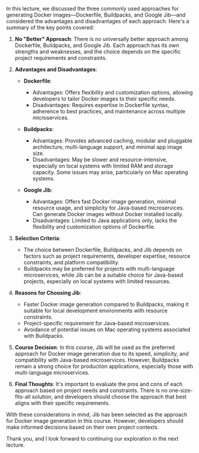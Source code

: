 In this lecture, we discussed the three commonly used approaches for generating Docker images—Dockerfile, Buildpacks, and Google Jib—and considered the advantages and disadvantages of each approach. Here's a summary of the key points covered:

1. **No "Better" Approach**: There is no universally better approach among Dockerfile, Buildpacks, and Google Jib. Each approach has its own strengths and weaknesses, and the choice depends on the specific project requirements and constraints.

2. **Advantages and Disadvantages**:
   - **Dockerfile**:
     - Advantages: Offers flexibility and customization options, allowing developers to tailor Docker images to their specific needs.
     - Disadvantages: Requires expertise in Dockerfile syntax, adherence to best practices, and maintenance across multiple microservices.

   - **Buildpacks**:
     - Advantages: Provides advanced caching, modular and pluggable architecture, multi-language support, and minimal app image size.
     - Disadvantages: May be slower and resource-intensive, especially on local systems with limited RAM and storage capacity. Some issues may arise, particularly on Mac operating systems.

   - **Google Jib**:
     - Advantages: Offers fast Docker image generation, minimal resource usage, and simplicity for Java-based microservices. Can generate Docker images without Docker installed locally.
     - Disadvantages: Limited to Java applications only, lacks the flexibility and customization options of Dockerfile.

3. **Selection Criteria**:
   - The choice between Dockerfile, Buildpacks, and Jib depends on factors such as project requirements, developer expertise, resource constraints, and platform compatibility.
   - Buildpacks may be preferred for projects with multi-language microservices, while Jib can be a suitable choice for Java-based projects, especially on local systems with limited resources.

4. **Reasons for Choosing Jib**:
   - Faster Docker image generation compared to Buildpacks, making it suitable for local development environments with resource constraints.
   - Project-specific requirement for Java-based microservices.
   - Avoidance of potential issues on Mac operating systems associated with Buildpacks.

5. **Course Decision**: In this course, Jib will be used as the preferred approach for Docker image generation due to its speed, simplicity, and compatibility with Java-based microservices. However, Buildpacks remain a strong choice for production applications, especially those with multi-language microservices.

6. **Final Thoughts**: It's important to evaluate the pros and cons of each approach based on project needs and constraints. There is no one-size-fits-all solution, and developers should choose the approach that best aligns with their specific requirements.

With these considerations in mind, Jib has been selected as the approach for Docker image generation in this course. However, developers should make informed decisions based on their own project contexts.

Thank you, and I look forward to continuing our exploration in the next lecture.